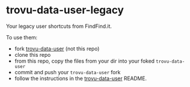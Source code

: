 # trovu-data-user-legacy

Your legacy user shortcuts from FindFind.it. 

To use them:

- fork [trovu-data-user](https://github.com/trovu/trovu-data-user) (not this repo)
- clone this repo
- from this repo, copy the files from your dir into your foked `trovu-data-user`
- commit and push your `trovu-data-user` fork
- follow the instructions in the [trovu-data-user](https://github.com/trovu/trovu-data-user) README.
